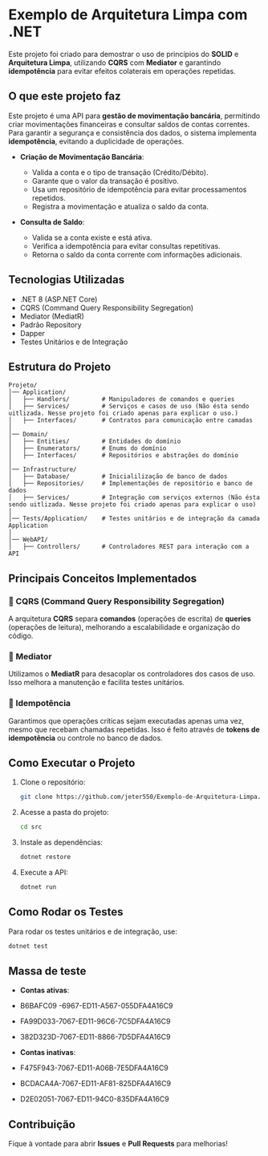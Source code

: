 # Exemplo de Arquitetura Limpa com .NET
Este projeto foi criado para demostrar o uso de princípios do **SOLID** e **Arquitetura Limpa**, utilizando **CQRS** com **Mediator** e garantindo **idempotência** para evitar efeitos colaterais em operações repetidas.

## O que este projeto faz

Este projeto é uma API para **gestão de movimentação bancária**, permitindo criar movimentações financeiras e consultar saldos de contas correntes. Para garantir a segurança e consistência dos dados, o sistema implementa **idempotência**, evitando a duplicidade de operações.

- **Criação de Movimentação Bancária**:

  - Valida a conta e o tipo de transação (Crédito/Débito).
  - Garante que o valor da transação é positivo.
  - Usa um repositório de idempotência para evitar processamentos repetidos.
  - Registra a movimentação e atualiza o saldo da conta.

- **Consulta de Saldo**:

  - Valida se a conta existe e está ativa.
  - Verifica a idempotência para evitar consultas repetitivas.
  - Retorna o saldo da conta corrente com informações adicionais.

## Tecnologias Utilizadas

- .NET 8 (ASP.NET Core)
- CQRS (Command Query Responsibility Segregation)
- Mediator (MediatR)
- Padrão Repository
- Dapper
- Testes Unitários e de Integração

## Estrutura do Projeto

```
Projeto/
│── Application/
│   ├── Handlers/         # Manipuladores de comandos e queries
│   ├── Services/         # Serviços e casos de uso (Não ésta sendo uitlizada. Nesse projeto foi criado apenas para explicar o uso.)
│   ├── Interfaces/       # Contratos para comunicação entre camadas
│
│── Domain/
│   ├── Entities/         # Entidades do domínio
│   ├── Enumerators/      # Enums do domínio
│   ├── Interfaces/       # Repositórios e abstrações do domínio
│
│── Infrastructure/
│   ├── Database/		  # Inicialilização de banco de dados
│   ├── Repositories/     # Implementações de repositório e banco de dados 
│   ├── Services/         # Integração com serviços externos (Não ésta sendo uitlizada. Nesse projeto foi criado apenas para explicar o uso)
│
│── Tests/Application/    # Testes unitários e de integração da camada Application
│
│── WebAPI/
│   ├── Controllers/      # Controladores REST para interação com a API
```

## Principais Conceitos Implementados

### 🔹 CQRS (Command Query Responsibility Segregation)

A arquitetura **CQRS** separa **comandos** (operações de escrita) de **queries** (operações de leitura), melhorando a escalabilidade e organização do código.

### 🔹 Mediator

Utilizamos o **MediatR** para desacoplar os controladores dos casos de uso. Isso melhora a manutenção e facilita testes unitários.

### 🔹 Idempotência

Garantimos que operações críticas sejam executadas apenas uma vez, mesmo que recebam chamadas repetidas. Isso é feito através de **tokens de idempotência** ou controle no banco de dados.

## Como Executar o Projeto

1. Clone o repositório:
   ```bash
   git clone https://github.com/jeter550/Exemplo-de-Arquitetura-Limpa.git
   ```
2. Acesse a pasta do projeto:
   ```bash
   cd src
   ```
3. Instale as dependências:
   ```bash
   dotnet restore
   ```
4. Execute a API:
   ```bash
   dotnet run
   ```

## Como Rodar os Testes

Para rodar os testes unitários e de integração, use:

```bash
dotnet test
```

## Massa de teste
- **Contas ativas**:
- B6BAFC09 -6967-ED11-A567-055DFA4A16C9 
- FA99D033-7067-ED11-96C6-7C5DFA4A16C9
- 382D323D-7067-ED11-8866-7D5DFA4A16C9

- **Contas inativas**:
- F475F943-7067-ED11-A06B-7E5DFA4A16C9
- BCDACA4A-7067-ED11-AF81-825DFA4A16C9
- D2E02051-7067-ED11-94C0-835DFA4A16C9

## Contribuição

Fique à vontade para abrir **Issues** e **Pull Requests** para melhorias!